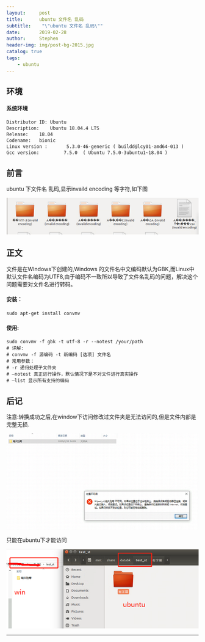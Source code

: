 ```yaml
---
layout:     post
title:      ubuntu 文件名 乱码
subtitle:    "\"ubuntu 文件名 乱码\""
date:       2019-02-28
author:     Stephen
header-img: img/post-bg-2015.jpg
catalog: true
tags:
    - ubuntu
---
```

## 环境
#### 系统环境
```text
Distributor ID:	Ubuntu
Description:	Ubuntu 18.04.4 LTS
Release:	18.04
Codename:	bionic
Linux version :       5.3.0-46-generic ( buildd@lcy01-amd64-013 ) 
Gcc version:         7.5.0  ( Ubuntu 7.5.0-3ubuntu1~18.04 )
```

## 前言

ubuntu 下文件名 乱码,显示invaild encoding 等字符,如下图

![Image text](/img/Ubuntu_filename_home.png)




## 正文

文件是在WIndows下创建的,Windows 的文件名中文编码默认为GBK,而Linux中默认文件名编码为UTF8,由于编码不一致所以导致了文件名乱码的问题，解决这个问题需要对文件名进行转码。

#### 安装：

``` shell
sudo apt-get install convmv
```
#### 使用:
```shell
sudo convmv -f gbk -t utf-8 -r --notest /your/path
# 详解:
# convmv -f 源编码 -t 新编码 [选项] 文件名
# 常用参数：
# -r 递归处理子文件夹
# –notest 真正进行操作，默认情况下是不对文件进行真实操作
# –list 显示所有支持的编码
```


## 后记

注意:转换成功之后,在window下访问修改过文件夹是无法访问的,但是文件内部是完整无损.

![Image text](/img/Ubuntu_filename_houji.png)

只能在ubuntu下才能访问

![Image text](/img/Ubuntu_filename_fix_after.png)

---

